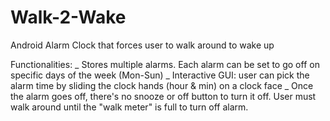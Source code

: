 # Walk-2-Wake
Android Alarm Clock that forces user to walk around to wake up

Functionalities:
_ Stores multiple alarms. Each alarm can be set to go off on specific days of the week (Mon-Sun)
_ Interactive GUI: user can pick the alarm time by sliding the clock hands (hour & min) on a clock face
_ Once the alarm goes off, there's no snooze or off button to turn it off. User must walk around until the "walk meter" is full to turn off alarm.
